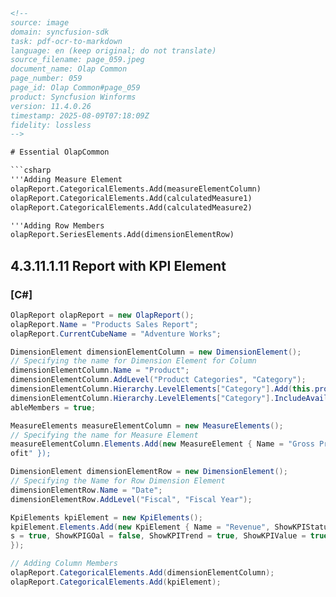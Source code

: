 ```html
<!-- 
source: image
domain: syncfusion-sdk
task: pdf-ocr-to-markdown
language: en (keep original; do not translate)
source_filename: page_059.jpeg
document_name: Olap Common
page_number: 059
page_id: Olap Common#page_059
product: Syncfusion Winforms
version: 11.4.0.26
timestamp: 2025-08-09T07:18:09Z
fidelity: lossless
-->

# Essential OlapCommon

```csharp
'''Adding Measure Element
olapReport.CategoricalElements.Add(measureElementColumn)
olapReport.CategoricalElements.Add(calculatedMeasure1)
olapReport.CategoricalElements.Add(calculatedMeasure2)

'''Adding Row Members
olapReport.SeriesElements.Add(dimensionElementRow)
```

## 4.3.11.1.11 Report with KPI Element

### [C#]

```csharp
OlapReport olapReport = new OlapReport();
olapReport.Name = "Products Sales Report";
olapReport.CurrentCubeName = "Adventure Works";

DimensionElement dimensionElementColumn = new DimensionElement();
// Specifying the name for Dimension Element for Column
dimensionElementColumn.Name = "Product";
dimensionElementColumn.AddLevel("Product Categories", "Category");
dimensionElementColumn.Hierarchy.LevelElements["Category"].Add(this.productName);
dimensionElementColumn.Hierarchy.LevelElements["Category"].IncludeAvail
ableMembers = true;

MeasureElements measureElementColumn = new MeasureElements();
// Specifying the name for Measure Element
measureElementColumn.Elements.Add(new MeasureElement { Name = "Gross Pr
ofit" });

DimensionElement dimensionElementRow = new DimensionElement();
// Specifying the Name for Row Dimension Element
dimensionElementRow.Name = "Date";
dimensionElementRow.AddLevel("Fiscal", "Fiscal Year");

KpiElements kpiElement = new KpiElements();
kpiElement.Elements.Add(new KpiElement { Name = "Revenue", ShowKPIStatu
s = true, ShowKPIGOal = false, ShowKPITrend = true, ShowKPIValue = true
});

// Adding Column Members
olapReport.CategoricalElements.Add(dimensionElementColumn);
olapReport.CategoricalElements.Add(kpiElement);
```
```